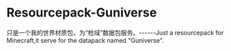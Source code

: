 # Resourcepack-Guniverse
只是一个我的世界材质包，为“枪域”数据包服务。------Just a resourcepack for Minecraft,it serve for the datapack named "Guniverse".
